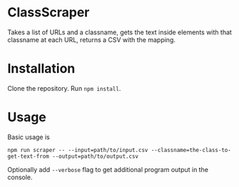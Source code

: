 # ClassScraper
Takes a list of URLs and a classname, gets the text inside elements with that classname at each URL, returns a CSV with the mapping.

# Installation
Clone the repository. Run `npm install`.

# Usage
Basic usage is
```
npm run scraper -- --input=path/to/input.csv --classname=the-class-to-get-text-from --output=path/to/output.csv
```

Optionally add `--verbose` flag to get additional program output in the console.
